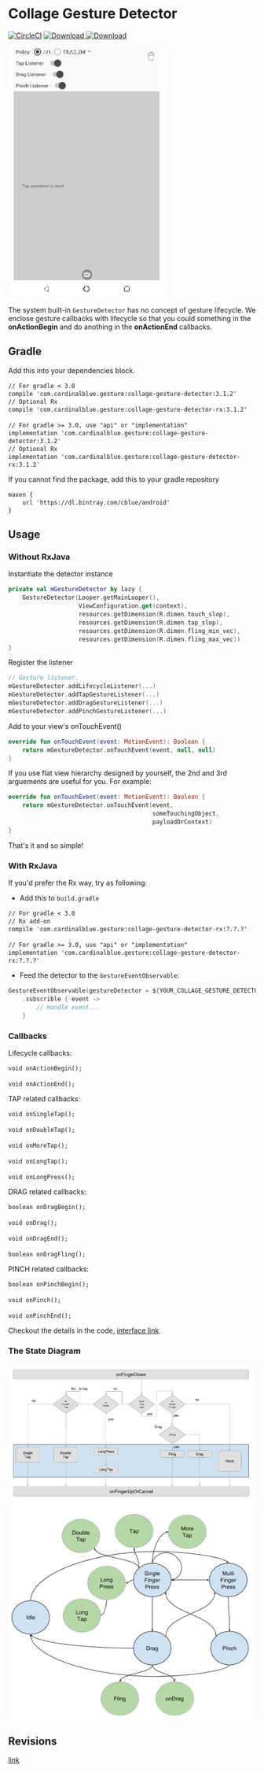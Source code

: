Collage Gesture Detector
===

[![CircleCI](https://circleci.com/gh/cardinalblue/collage-gesture-detector-android.svg?style=svg)](https://circleci.com/gh/cardinalblue/collage-gesture-detector-android)
[ ![Download](https://api.bintray.com/packages/cblue/android/collage-gesture-detector/images/download.svg) ](https://bintray.com/cblue/android/collage-gesture-detector/_latestVersion)
[ ![Download](https://api.bintray.com/packages/cblue/android/collage-gesture-detector-rx/images/download.svg) ](https://bintray.com/cblue/android/collage-gesture-detector-rx/_latestVersion)

![demo](docs/demo.gif)

The system built-in `GestureDetector` has no concept of gesture lifecycle. We enclose gesture callbacks with lifecycle so that you could something in the **onActionBegin** and do anothing in the **onActionEnd** callbacks.

Gradle
---

Add this into your dependencies block.

```
// For gradle < 3.0
compile 'com.cardinalblue.gesture:collage-gesture-detector:3.1.2'
// Optional Rx 
compile 'com.cardinalblue.gesture:collage-gesture-detector-rx:3.1.2'

// For gradle >= 3.0, use "api" or "implementation"
implementation 'com.cardinalblue.gesture:collage-gesture-detector:3.1.2'
// Optional Rx 
implementation 'com.cardinalblue.gesture:collage-gesture-detector-rx:3.1.2'
```

If you cannot find the package, add this to your gradle repository

```
maven {
    url 'https://dl.bintray.com/cblue/android'
}
```

Usage
---

### Without RxJava

Instantiate the detector instance

```kotlin
private val mGestureDetector by lazy {
    GestureDetector(Looper.getMainLooper(),
                    ViewConfiguration.get(context),
                    resources.getDimension(R.dimen.touch_slop),
                    resources.getDimension(R.dimen.tap_slop),
                    resources.getDimension(R.dimen.fling_min_vec),
                    resources.getDimension(R.dimen.fling_max_vec))
}
```

Register the listener

```kotlin
// Gesture listener.
mGestureDetector.addLifecycleListener(...)
mGestureDetector.addTapGestureListener(...)
mGestureDetector.addDragGestureListener(...)
mGestureDetector.addPinchGestureListener(...)
```

Add to your view's onTouchEvent()

```kotlin
override fun onTouchEvent(event: MotionEvent): Boolean {
    return mGestureDetector.onTouchEvent(event, null, null)
}
```

If you use flat view hierarchy designed by yourself, the 2nd and 3rd arguements are useful for you. For example:

```kotlin
override fun onTouchEvent(event: MotionEvent): Boolean {
    return mGestureDetector.onTouchEvent(event, 
                                         someTouchingObject, 
                                         payloadOrContext)
}
```

That's it and so simple!

### With RxJava

If you'd prefer the Rx way, try as following:

- Add this to `build.gradle` 

```
// For gradle < 3.0
// Rx add-on 
compile 'com.cardinalblue.gesture:collage-gesture-detector-rx:?.?.?'

// For gradle >= 3.0, use "api" or "implementation" 
implementation 'com.cardinalblue.gesture:collage-gesture-detector-rx:?.?.?'
```

- Feed the detector to the `GestureEventObservable`:

```kotlin
GestureEventObservable(gestureDetector = ${YOUR_COLLAGE_GESTURE_DETECTOR})
    .subscrible { event ->
        // Handle event... 
    }
```

### Callbacks

Lifecycle callbacks:

```
void onActionBegin();

void onActionEnd();
```

TAP related callbacks:

```
void onSingleTap();

void onDoubleTap();

void onMoreTap();

void onLongTap();

void onLongPress();
```

DRAG related callbacks:

```
boolean onDragBegin();

void onDrag();

void onDragEnd();

boolean onDragFling();
```

PINCH related callbacks:

```
boolean onPinchBegin();

void onPinch();

void onPinchEnd();
```

Checkout the details in the code, [interface link](library/src/main/java/com/cardinalblue/gesture/IGestureListener.java).

### The State Diagram

![state diagram](docs/figure-state-paradigm.jpg)
![state diagram2](docs/GestureDetectorState.png)

Revisions
---

[link](CHANGELOG.md)
